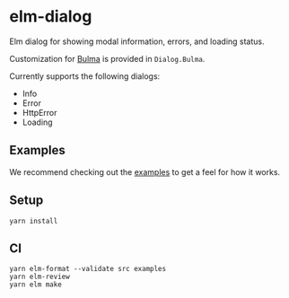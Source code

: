 # elm-dialog

Elm dialog for showing modal information, errors, and loading status.

Customization for [Bulma](https://bulma.io) is provided in `Dialog.Bulma`.

Currently supports the following dialogs:

- Info
- Error
- HttpError
- Loading

## Examples

We recommend checking out the [examples] to get a feel for how it works.

[examples]: https://github.com/canceraiddev/elm-dialog/tree/main/examples

## Setup

```
yarn install
```

## CI

```
yarn elm-format --validate src examples
yarn elm-review
yarn elm make
```
